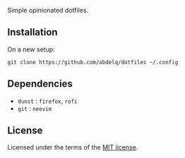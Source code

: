 Simple opinionated dotfiles.

## Installation

On a new setup:

    git clone https://github.com/abdelq/dotfiles ~/.config

## Dependencies

- `dunst` : `firefox`, `rofi`
- `git` : `neovim`

## License

Licensed under the terms of the [MIT license](LICENSE).
